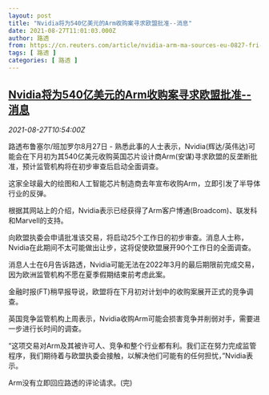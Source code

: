 ```yaml
---
layout: post
title: "Nvidia将为540亿美元的Arm收购案寻求欧盟批准--消息"
date: 2021-08-27T11:01:03.000Z
author: 路透
from: https://cn.reuters.com/article/nvidia-arm-ma-sources-eu-0827-fri-idCNKBS2FS0WT
tags: [ 路透 ]
categories: [ 路透 ]
---
```

<!--1630062063000-->
[Nvidia将为540亿美元的Arm收购案寻求欧盟批准--消息](https://cn.reuters.com/article/nvidia-arm-ma-sources-eu-0827-fri-idCNKBS2FS0WT)
------

<div>
<div><i>2021-08-27T10:54:00Z</i></div><p>路透布鲁塞尔/班加罗尔8月27日 - 熟悉此事的人士表示，Nvidia(辉达/英伟达)可能会在下月初为其540亿美元收购英国芯片设计商Arm(安谋)寻求欧盟的反垄断批准，预计监管机构将在初步审查后启动全面调查。</p><p>这家全球最大的绘图和人工智能芯片制造商去年宣布收购Arm，立即引发了半导体行业的反弹。</p><p>根据其网站上的介绍，Nvidia表示已经获得了Arm客户博通(Broadcom)、联发科和Marvell的支持。</p><p>向欧盟执委会申请批准该交易，将启动25个工作日的初步审查。消息人士称，Nvidia在此期间不太可能做出让步，这将促使欧盟展开90个工作日的全面调查。</p><p>消息人士在6月告诉路透，Nvidia可能无法在2022年3月的最后期限前完成交易，因为欧洲监管机构不愿在夏季假期结束前考虑此案。</p><p>金融时报(FT)稍早报导说，欧盟将在下月初对计划中的收购案展开正式的竞争调查。</p><p>英国竞争监管机构上周表示，Nvidia收购Arm可能会损害竞争并削弱对手，需要进一步进行长时间的调查。</p><p>“这项交易对Arm及其被许可人、竞争和整个行业都有利。我们正在努力完成监管程序，我们期待着与欧盟执委会接触，以解决他们可能有的任何担忧，”Nvidia表示。</p><p>Arm没有立即回应路透的评论请求。(完)</p>
</div>
